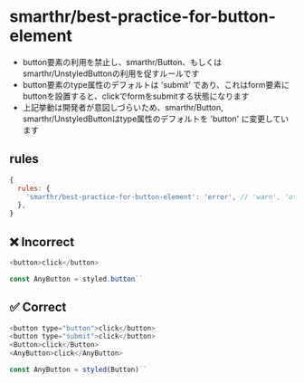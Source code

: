# smarthr/best-practice-for-button-element

- button要素の利用を禁止し、smarthr/Button、もしくはsmarthr/UnstyledButtonの利用を促すルールです
- button要素のtype属性のデフォルトは 'submit' であり、これはform要素にbuttonを設置すると、clickでformをsubmitする状態になります
- 上記挙動は開発者が意図しづらいため、smarthr/Button, smarthr/UnstyledButtonはtype属性のデフォルトを 'button' に変更しています

## rules

```js
{
  rules: {
    'smarthr/best-practice-for-button-element': 'error', // 'warn', 'off'
  },
}
```

## ❌ Incorrect

```js
<button>click</button>

const AnyButton = styled.button``
```

## ✅ Correct


```js
<button type="button">click</button>
<button type="submit">click</button>
<Button>click</Button>
<AnyButton>click</AnyButton>

const AnyButton = styled(Button)``
```
